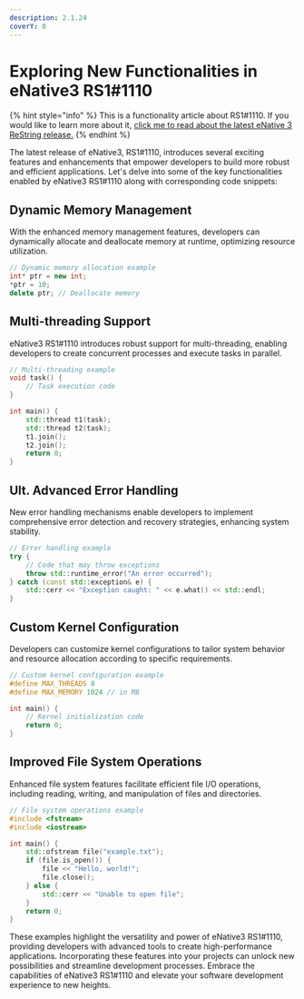 ```yaml
---
description: 2.1.24
coverY: 0
---
```


# Exploring New Functionalities in eNative3 RS1#1110

{% hint style="info" %}
This is a functionality article about RS1#1110. If you would like to learn more about it, [click me to read about the latest eNative 3 ReString release.](unveiling-new-kernel-origins-in-enative3-rs1-1110.md)
{% endhint %}

The latest release of eNative3, RS1#1110, introduces several exciting features and enhancements that empower developers to build more robust and efficient applications. Let's delve into some of the key functionalities enabled by eNative3 RS1#1110 along with corresponding code snippets:

## **Dynamic Memory Management**&#x20;

With the enhanced memory management features, developers can dynamically allocate and deallocate memory at runtime, optimizing resource utilization.

```cpp
// Dynamic memory allocation example
int* ptr = new int;
*ptr = 10;
delete ptr; // Deallocate memory
```

## **Multi-threading Support**&#x20;

eNative3 RS1#1110 introduces robust support for multi-threading, enabling developers to create concurrent processes and execute tasks in parallel.

```cpp
// Multi-threading example
void task() {
    // Task execution code
}

int main() {
    std::thread t1(task);
    std::thread t2(task);
    t1.join();
    t2.join();
    return 0;
}
```

## **Ult. Advanced Error Handling**

New error handling mechanisms enable developers to implement comprehensive error detection and recovery strategies, enhancing system stability.

```cpp
// Error handling example
try {
    // Code that may throw exceptions
    throw std::runtime_error("An error occurred");
} catch (const std::exception& e) {
    std::cerr << "Exception caught: " << e.what() << std::endl;
}
```

## **Custom Kernel Configuration**&#x20;

Developers can customize kernel configurations to tailor system behavior and resource allocation according to specific requirements.

```cpp
// Custom kernel configuration example
#define MAX_THREADS 8
#define MAX_MEMORY 1024 // in MB

int main() {
    // Kernel initialization code
    return 0;
}
```

## **Improved File System Operations**&#x20;

Enhanced file system features facilitate efficient file I/O operations, including reading, writing, and manipulation of files and directories.

```cpp
// File system operations example
#include <fstream>
#include <iostream>

int main() {
    std::ofstream file("example.txt");
    if (file.is_open()) {
        file << "Hello, world!";
        file.close();
    } else {
        std::cerr << "Unable to open file";
    }
    return 0;
}
```

These examples highlight the versatility and power of eNative3 RS1#1110, providing developers with advanced tools to create high-performance applications. Incorporating these features into your projects can unlock new possibilities and streamline development processes. Embrace the capabilities of eNative3 RS1#1110 and elevate your software development experience to new heights.
